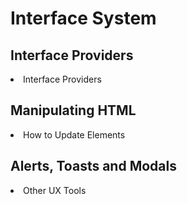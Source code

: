 # Interface System

## Interface Providers

<li>
  <ion-icon slot="start" name="business-outline"></ion-icon>
  <x-link href="/interface/providers">
    Interface Providers
  </x-link>
</li>

## Manipulating HTML

<li>
  <ion-icon slot="start" name="code-download-outline"></ion-icon>
  <x-link href="/interface/elements">
    How to Update Elements
  </x-link>
</li>

## Alerts, Toasts and Modals

<li>
  <ion-icon slot="start" name="code-slash-outline"></ion-icon>
  <x-link href="/interface/tools">
    Other UX Tools
  </x-link>
</li>